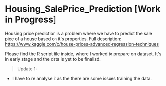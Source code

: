 # Housing_SalePrice_Prediction [Work in Progress]

Housing price prediction is a problem where we have to predict the sale pice of a house based on it's properties.
Full description: https://www.kaggle.com/c/house-prices-advanced-regression-techniques

Please find the R script file inside, where I worked to prepare on dataset. It's in early stage and the data is yet to be finalisd. 

> Update 1:
- I have to re analyse it as the there are some issues training the data. 
